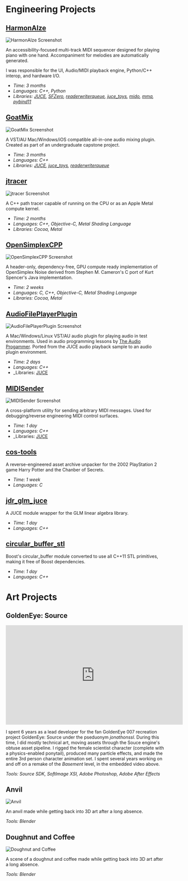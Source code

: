 # Engineering Projects

## [HarmonAIze](https://github.com/jonathonracz/harmonaize)

![HarmonAIze Screenshot](https://github.com/jonathonracz/harmonaize/blob/master/app/Design/screenshot.png?raw=true)

An accessibility-focused multi-track MIDI sequencer designed for playing piano with one hand. Accompaniment for melodies are automatically generated.

I was responsible for the UI, Audio/MIDI playback engine, Python/C++ interop, and hardware I/O.

- _Time: 3 months_
- _Languages: C++, Python_
- _Libraries: [JUCE](https://github.com/juce-framework/JUCE), [SFZero](https://github.com/jonathonracz/SFZeroModule), [readerwriterqueue](https://github.com/cameron314/readerwriterqueue), [juce_toys](https://github.com/jcredland/juce-toys), [mido](https://github.com/olemb/mido), [mma](https://github.com/infojunkie/mma), [pybind11](https://github.com/pybind/pybind11)_

## [GoatMix](https://github.com/jonathonracz/GoatMix)

![GoatMix Screenshot](https://github.com/jonathonracz/GoatMix/blob/master/Design/Screenshots/Gain.png?raw=true)

A VST/AU Mac/Windows/iOS compatible all-in-one audio mixing plugin. Created as part of an undergraduate capstone project.

- _Time: 3 months_
- _Languages: C++_
- _Libraries: [JUCE](https://github.com/juce-framework/JUCE), [juce_toys](https://github.com/jcredland/juce-toys), [readerwriterqueue](https://github.com/cameron314/readerwriterqueue)_

## [jtracer](https://github.com/jonathonracz/jtracer)

![jtracer Screenshot](https://github.com/jonathonracz/jtracer/blob/master/screenshot.png?raw=true)

A C++ path tracer capable of running on the CPU or as an Apple Metal compute kernel.

- _Time: 2 months_
- _Languages: C++, Objective-C, Metal Shading Language_
- _Libraries: Cocoa, Metal_

## [OpenSimplexCPP](https://github.com/jonathonracz/OpenSimplexCPP)

![OpenSimplexCPP Screenshot](https://github.com/jonathonracz/OpenSimplexCPP/blob/master/examples/screenshot.png?raw=true)

A header-only, dependency-free, GPU compute ready implementation of OpenSimplex Noise derived from Stephen M. Cameron's C port of Kurt Spencer's Java implementation.

- _Time: 2 weeks_
- _Languages: C, C++, Objective-C, Metal Shading Language_
- _Libraries: Cocoa, Metal_

## [AudioFilePlayerPlugin](https://github.com/jonathonracz/AudioFilePlayerPlugin)

![AudioFilePlayerPlugin Screenshot](https://github.com/jonathonracz/AudioFilePlayer/blob/master/AudioFilePlayerScreenshot.png?raw=true)

A Mac/Windows/Linux VST/AU audio plugin for playing audio in test environments. Used in audio programming lessons by [The Audio Progammer](https://youtu.be/YwSonmLAAzI?t=390). Ported from the JUCE audio playback sample to an audio plugin environment.

- _Time: 2 days_
- _Languages: C++_
- _Libraries: [JUCE](https://juce.com/)

## [MIDISender](https://github.com/jonathonracz/MIDISender)

![MIDISender Screenshot](https://github.com/jonathonracz/MIDISender/blob/master/MIDISenderScreenshot.png?raw=true)

A cross-platform utility for sending arbitrary MIDI messages. Used for debugging/reverse engineering MIDI control surfaces.

- _Time: 1 day_
- _Languages: C++_
- _Libraries: [JUCE](https://github.com/juce-framework/JUCE)

## [cos-tools](https://github.com/jonathonracz/cos-tools)

A reverse-engineered asset archive unpacker for the 2002 PlayStation 2 game Harry Potter and the Chanber of Secrets.

- _Time: 1 week_
- _Languages: C_

## [jdr_glm_juce](https://github.com/jonathonracz/jdr_glm_juce)

A JUCE module wrapper for the GLM linear algebra library.

- _Time: 1 day_
- _Languages: C++_

## [circular_buffer_stl](https://github.com/jonathonracz/circular_buffer_stl)

Boost's circular_buffer module converted to use all C++11 STL primitives, making it free of Boost dependencies.

- _Time: 1 day_
- _Languages: C++_

# Art Projects

## GoldenEye: Source

<iframe frameborder="0" height="315" src="https://www.youtube.com/embed/9dXj1w9cmtM" width="560"></iframe>

I spent 6 years as a lead developer for the fan GoldenEye 007 recreation project GoldenEye: Source under the pseduonym _jonathonssl_. During this time, I did mostly technical art, moving assets through the Souce engine's obtuse asset pipeline. I rigged the female scientist character (complete with a physics-enabled ponytail), produced many particle effects, and made the entire 3rd person character animation set. I spent several years working on and off on a remake of the _Basement_ level, in the embedded video above.

_Tools: Source SDK, SoftImage XSI, Adobe Photoshop, Adobe After Effects_

## Anvil

![Anvil](anvil.png)

An anvil made while getting back into 3D art after a long absence.

_Tools: Blender_

## Doughnut and Coffee

![Doughnut and Coffee](doughnut_coffee.png)

A scene of a doughnut and coffee made while getting back into 3D art after a long absence.

_Tools: Blender_

